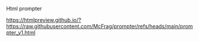 Html prompter

https://htmlpreview.github.io/?https://raw.githubusercontent.com/McFrag/prompter/refs/heads/main/prompter_v1.html
